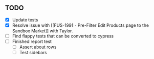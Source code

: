 ## TODO
- [x] Update tests
- [x] Resolve issue with [[FUS-1991 - Pre-Filter Edit Products page to the Sandbox Market]] with Taylor. 
- [ ] Find flappy tests that can be converted to cypress
- [ ] Finished report test
	- [ ] Assert about rows
	- [ ] Test sidebars